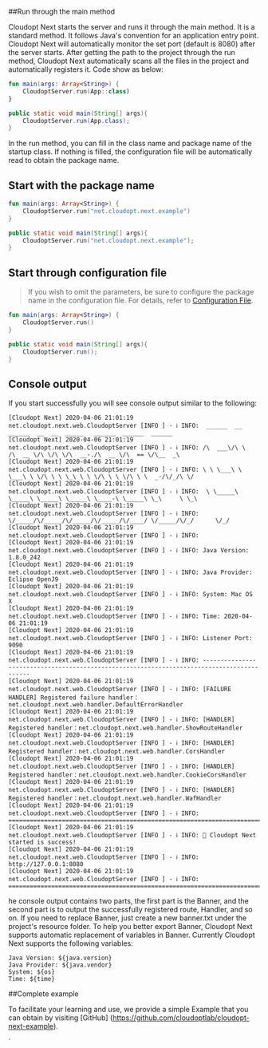 ﻿##Run through the main method

Cloudopt Next starts the server and runs it through the main method. It is a standard method. It follows Java's convention for an application entry point. Cloudopt Next will automatically monitor the set port (default is 8080) after the server starts. After getting the path to the project through the run method, Cloudopt Next automatically scans all the files in the project and automatically registers it. Code show as below:

````kotlin
fun main(args: Array<String>) {
    CloudoptServer.run(App::class)
}
````

````java
public static void main(String[] args){
    CloudoptServer.run(App.class);
}
````

In the run method, you can fill in the class name and package name of the startup class. If nothing is filled, the configuration file will be automatically read to obtain the package name.

## Start with the package name

````kotlin
fun main(args: Array<String>) {
    CloudoptServer.run("net.cloudopt.next.example")
}
````

````java
public static void main(String[] args){
    CloudoptServer.run("net.cloudopt.next.example");
}
````

## Start through configuration file

> If you wish to omit the parameters, be sure to configure the package name in the configuration file. For details, refer to [Configuration File](/config.md).

````kotlin
fun main(args: Array<String>) {
    CloudoptServer.run()
}
````

````java
public static void main(String[] args){
    CloudoptServer.run();
}
````

## Console output

If you start successfully you will see console output similar to the following:
````shell
[Cloudopt Next] 2020-04-06 21:01:19 net.cloudopt.next.web.CloudoptServer [INFO ] - ℹ️ INFO:  ______  __      ______  __  __  _____   ______  ______  ______
[Cloudopt Next] 2020-04-06 21:01:19 net.cloudopt.next.web.CloudoptServer [INFO ] - ℹ️ INFO: /\  ___\/\ \    /\  __ \/\ \/\ \/\  __-./\  __ \/\  == \/\__  _\
[Cloudopt Next] 2020-04-06 21:01:19 net.cloudopt.next.web.CloudoptServer [INFO ] - ℹ️ INFO: \ \ \___\ \ \___\ \ \/\ \ \ \_\ \ \ \/\ \ \ \/\ \ \  _-/\/_/\ \/
[Cloudopt Next] 2020-04-06 21:01:19 net.cloudopt.next.web.CloudoptServer [INFO ] - ℹ️ INFO:  \ \_____\ \_____\ \_____\ \_____\ \____-\ \_____\ \_\     \ \_\
[Cloudopt Next] 2020-04-06 21:01:19 net.cloudopt.next.web.CloudoptServer [INFO ] - ℹ️ INFO:   \/_____/\/_____/\/_____/\/_____/\/____/ \/_____/\/_/      \/_/
[Cloudopt Next] 2020-04-06 21:01:19 net.cloudopt.next.web.CloudoptServer [INFO ] - ℹ️ INFO: 
[Cloudopt Next] 2020-04-06 21:01:19 net.cloudopt.next.web.CloudoptServer [INFO ] - ℹ️ INFO: Java Version: 1.8.0_242
[Cloudopt Next] 2020-04-06 21:01:19 net.cloudopt.next.web.CloudoptServer [INFO ] - ℹ️ INFO: Java Provider: Eclipse OpenJ9
[Cloudopt Next] 2020-04-06 21:01:19 net.cloudopt.next.web.CloudoptServer [INFO ] - ℹ️ INFO: System: Mac OS X
[Cloudopt Next] 2020-04-06 21:01:19 net.cloudopt.next.web.CloudoptServer [INFO ] - ℹ️ INFO: Time: 2020-04-06 21:01:19
[Cloudopt Next] 2020-04-06 21:01:19 net.cloudopt.next.web.CloudoptServer [INFO ] - ℹ️ INFO: Listener Port: 9090
[Cloudopt Next] 2020-04-06 21:01:19 net.cloudopt.next.web.CloudoptServer [INFO ] - ℹ️ INFO: -------------------------------------------------------------------------------------------
[Cloudopt Next] 2020-04-06 21:01:19 net.cloudopt.next.web.CloudoptServer [INFO ] - ℹ️ INFO: [FAILURE HANDLER] Registered failure handler：net.cloudopt.next.web.handler.DefaultErrorHandler
[Cloudopt Next] 2020-04-06 21:01:19 net.cloudopt.next.web.CloudoptServer [INFO ] - ℹ️ INFO: [HANDLER] Registered handler：net.cloudopt.next.web.handler.ShowRouteHandler
[Cloudopt Next] 2020-04-06 21:01:19 net.cloudopt.next.web.CloudoptServer [INFO ] - ℹ️ INFO: [HANDLER] Registered handler：net.cloudopt.next.web.handler.CorsHandler
[Cloudopt Next] 2020-04-06 21:01:19 net.cloudopt.next.web.CloudoptServer [INFO ] - ℹ️ INFO: [HANDLER] Registered handler：net.cloudopt.next.web.handler.CookieCorsHandler
[Cloudopt Next] 2020-04-06 21:01:19 net.cloudopt.next.web.CloudoptServer [INFO ] - ℹ️ INFO: [HANDLER] Registered handler：net.cloudopt.next.web.handler.WafHandler
[Cloudopt Next] 2020-04-06 21:01:19 net.cloudopt.next.web.CloudoptServer [INFO ] - ℹ️ INFO: ==========================================================================================================
[Cloudopt Next] 2020-04-06 21:01:19 net.cloudopt.next.web.CloudoptServer [INFO ] - ℹ️ INFO: 🐋 Cloudopt Next started is success!
[Cloudopt Next] 2020-04-06 21:01:19 net.cloudopt.next.web.CloudoptServer [INFO ] - ℹ️ INFO: http://127.0.0.1:8080
[Cloudopt Next] 2020-04-06 21:01:19 net.cloudopt.next.web.CloudoptServer [INFO ] - ℹ️ INFO: ==========================================================================================================
````

he console output contains two parts, the first part is the Banner, and the second part is to output the successfully registered route, Handler, and so on. If you need to replace Banner, just create a new banner.txt under the project's resource folder. To help you better export Banner, Cloudopt Next supports automatic replacement of variables in Banner. Currently Cloudopt Next supports the following variables:

````shell
Java Version: ${java.version}
Java Provider: ${java.vendor}
System: ${os}
Time: ${time}
````

##Complete example

To facilitate your learning and use, we provide a simple Example that you can obtain by visiting [GitHub] (https://github.com/cloudoptlab/cloudopt-next-example).

`